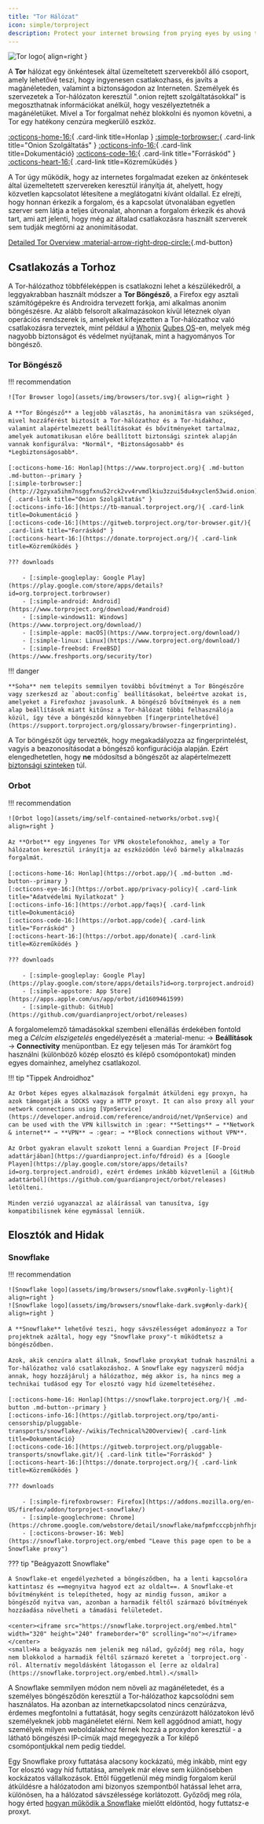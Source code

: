 ```yaml
---
title: "Tor Hálózat"
icon: simple/torproject
description: Protect your internet browsing from prying eyes by using the Tor network, a secure network which circumvents censorship.
---
```


![Tor logo](assets/img/self-contained-networks/tor.svg){ align=right }

A **Tor** hálózat egy önkéntesek által üzemeltetett szerverekből álló csoport, amely lehetővé teszi, hogy ingyenesen csatlakozhass, és javíts a magánéleteden, valamint a biztonságodon az Interneten. Személyek és szervezetek a Tor-hálózaton keresztül ".onion rejtett szolgáltatásokkal" is megoszthatnak információkat anélkül, hogy veszélyeztetnék a magánéletüket. Mivel a Tor forgalmat nehéz blokkolni és nyomon követni, a Tor egy hatékony cenzúra megkerülő eszköz.

[:octicons-home-16:](https://www.torproject.org){ .card-link title=Honlap }
[:simple-torbrowser:](http://2gzyxa5ihm7nsggfxnu52rck2vv4rvmdlkiu3zzui5du4xyclen53wid.onion){ .card-link title="Onion Szolgáltatás" }
[:octicons-info-16:](https://tb-manual.torproject.org/){ .card-link title=Dokumentáció}
[:octicons-code-16:](https://gitweb.torproject.org/tor.git){ .card-link title="Forráskód" }
[:octicons-heart-16:](https://donate.torproject.org/){ .card-link title=Közreműküdés }

A Tor úgy működik, hogy az internetes forgalmadat ezeken az önkéntesek által üzemeltetett szervereken keresztül irányítja át, ahelyett, hogy közvetlen kapcsolatot létesítene a meglátogatni kívánt oldallal. Ez elrejti, hogy honnan érkezik a forgalom, és a kapcsolat útvonalában egyetlen szerver sem látja a teljes útvonalat, ahonnan a forgalom érkezik és ahová tart, ami azt jelenti, hogy még az általad csatlakozásra használt szerverek sem tudják megtörni az anonimitásodat.

[Detailed Tor Overview :material-arrow-right-drop-circle:](advanced/tor-overview.md ""){.md-button}

## Csatlakozás a Torhoz

A Tor-hálózathoz többféleképpen is csatlakozni lehet a készülékedről, a leggyakrabban használt módszer a **Tor Böngésző**, a Firefox egy asztali számítógépekre és Androidra tervezett forkja, ami alkalmas anonim böngészésre. Az alább felsorolt alkalmazásokon kívül léteznek olyan operációs rendszerek is, amelyeket kifejezetten a Tor-hálózathoz való csatlakozásra terveztek, mint például a [Whonix](desktop.md#whonix) [Qubes OS](desktop.md#qubes-os)-en, melyek még nagyobb biztonságot és védelmet nyújtanak, mint a hagyományos Tor böngésző.

### Tor Böngésző

!!! recommendation

    ![Tor Browser logo](assets/img/browsers/tor.svg){ align=right }
    
    A **Tor Böngésző** a legjobb választás, ha anonimitásra van szükséged, mivel hozzáférést biztosít a Tor-hálózathoz és a Tor-hidakhoz, valamint alapértelmezett beállításokat és bővítményeket tartalmaz, amelyek automatikusan előre beállított biztonsági szintek alapján vannak konfigurálva: *Normál*, *Biztonságosabb* és *Legbiztonságosabb*.
    
    [:octicons-home-16: Honlap](https://www.torproject.org){ .md-button .md-button--primary }
    [:simple-torbrowser:](http://2gzyxa5ihm7nsggfxnu52rck2vv4rvmdlkiu3zzui5du4xyclen53wid.onion){ .card-link title="Onion Szolgáltatás" }
    [:octicons-info-16:](https://tb-manual.torproject.org/){ .card-link title=Dokumentáció }
    [:octicons-code-16:](https://gitweb.torproject.org/tor-browser.git/){ .card-link title="Forráskód" }
    [:octicons-heart-16:](https://donate.torproject.org/){ .card-link title=Közreműködés }
    
    ??? downloads
    
        - [:simple-googleplay: Google Play](https://play.google.com/store/apps/details?id=org.torproject.torbrowser)
        - [:simple-android: Android](https://www.torproject.org/download/#android)
        - [:simple-windows11: Windows](https://www.torproject.org/download/)
        - [:simple-apple: macOS](https://www.torproject.org/download/)
        - [:simple-linux: Linux](https://www.torproject.org/download/)
        - [:simple-freebsd: FreeBSD](https://www.freshports.org/security/tor)

!!! danger

    **Soha** nem telepíts semmilyen további bővítményt a Tor Böngészőre vagy szerkeszd az `about:config` beállításokat, beleértve azokat is, amelyeket a Firefoxhoz javasolunk. A böngésző bővítmények és a nem alap beállítások miatt kitűnsz a Tor-hálózat többi felhasználója közül, így téve a böngésződ könnyebben [fingerprintelhetővé](https://support.torproject.org/glossary/browser-fingerprinting).

A Tor böngészőt úgy tervezték, hogy megakadályozza az fingerprintelést, vagyis a beazonosításodat a böngésző konfigurációja alapján. Ezért elengedhetetlen, hogy **ne** módosítsd a böngészőt az alapértelmezett [biztonsági szinteken](https://tb-manual.torproject.org/security-settings/) túl.

### Orbot

!!! recommendation

    ![Orbot logo](assets/img/self-contained-networks/orbot.svg){ align=right }
    
    Az **Orbot** egy ingyenes Tor VPN okostelefonokhoz, amely a Tor hálózaton keresztül irányítja az eszközödön lévő bármely alkalmazás forgalmát.
    
    [:octicons-home-16: Honlap](https://orbot.app/){ .md-button .md-button--primary }
    [:octicons-eye-16:](https://orbot.app/privacy-policy){ .card-link title="Adatvédelmi Nyilatkozat" }
    [:octicons-info-16:](https://orbot.app/faqs){ .card-link title=Dokumentáció}
    [:octicons-code-16:](https://orbot.app/code){ .card-link title="Forráskód" }
    [:octicons-heart-16:](https://orbot.app/donate){ .card-link title=Közreműködés }
    
    ??? downloads
    
        - [:simple-googleplay: Google Play](https://play.google.com/store/apps/details?id=org.torproject.android)
        - [:simple-appstore: App Store](https://apps.apple.com/us/app/orbot/id1609461599)
        - [:simple-github: GitHub](https://github.com/guardianproject/orbot/releases)

A forgalomelemző támadásokkal szembeni ellenállás érdekében fontold meg a *Célcím elszigetelés* engedélyezését a :material-menu: → **Beállítások** → **Connectivity** menüpontban. Ez egy teljesen más Tor áramkört fog használni (különböző közép elosztó és kilépő csomópontokat) minden egyes domainhez, amelyhez csatlakozol.

!!! tip "Tippek Androidhoz"

    Az Orbot képes egyes alkalmazások forgalmát átküldeni egy proxyn, ha azok támogatják a SOCKS vagy a HTTP proxyt. It can also proxy all your network connections using [VpnService](https://developer.android.com/reference/android/net/VpnService) and can be used with the VPN killswitch in :gear: **Settings** → **Network & internet** → **VPN** → :gear: → **Block connections without VPN**.
    
    Az Orbot gyakran elavult szokott lenni a Guardian Project [F-Droid adattárjában](https://guardianproject.info/fdroid) és a [Google Playen](https://play.google.com/store/apps/details?id=org.torproject.android), ezért érdemes inkább közvetlenül a [GitHub adattárból](https://github.com/guardianproject/orbot/releases) letölteni.
    
    Minden verzió ugyanazzal az aláírással van tanusítva, így kompatibilisnek kéne egymással lenniük.

## Elosztók and Hidak

### Snowflake

!!! recommendation

    ![Snowflake logo](assets/img/browsers/snowflake.svg#only-light){ align=right }
    ![Snowflake logo](assets/img/browsers/snowflake-dark.svg#only-dark){ align=right }
    
    A **Snowflake** lehetővé teszi, hogy sávszélességet adományozz a Tor projektnek azáltal, hogy egy "Snowflake proxy"-t működtetsz a böngésződben.
    
    Azok, akik cenzúra alatt állnak, Snowflake proxykat tudnak használni a Tor-hálózathoz való csatlakozáshoz. A Snowflake egy nagyszerű módja annak, hogy hozzájárulj a hálózathoz, még akkor is, ha nincs meg a technikai tudásod egy Tor elosztó vagy híd üzemeltetéséhez.
    
    [:octicons-home-16: Honlap](https://snowflake.torproject.org/){ .md-button .md-button--primary }
    [:octicons-info-16:](https://gitlab.torproject.org/tpo/anti-censorship/pluggable-transports/snowflake/-/wikis/Technical%20Overview){ .card-link title=Dokumentáció}
    [:octicons-code-16:](https://gitweb.torproject.org/pluggable-transports/snowflake.git/){ .card-link title="Forráskód" }
    [:octicons-heart-16:](https://donate.torproject.org/){ .card-link title=Közreműködés }
    
    ??? downloads
    
        - [:simple-firefoxbrowser: Firefox](https://addons.mozilla.org/en-US/firefox/addon/torproject-snowflake/)
        - [:simple-googlechrome: Chrome](https://chrome.google.com/webstore/detail/snowflake/mafpmfcccpbjnhfhjnllmmalhifmlcie)
        - [:octicons-browser-16: Web](https://snowflake.torproject.org/embed "Leave this page open to be a Snowflake proxy")

??? tip "Beágyazott Snowflake"

    A Snowflake-et engedélyezheted a böngésződben, ha a lenti kapcsolóra kattintasz és ==megnyitva hagyod ezt az oldalt==. A Snowflake-et bővítményként is telepítheted, hogy az mindig fusson, amikor a böngésződ nyitva van, azonban a harmadik féltől származó bővítmények hozzáadása növelheti a támadási felületedet.
    
    <center><iframe src="https://snowflake.torproject.org/embed.html" width="320" height="240" frameborder="0" scrolling="no"></iframe></center>
    <small>Ha a beágyazás nem jelenik meg nálad, győződj meg róla, hogy nem blokkolod a harmadik féltől származó keretet a `torproject.org`-ról. Alternatív megoldásként látogasson el [erre az oldalra](https://snowflake.torproject.org/embed.html).</small>

A Snowflake semmilyen módon nem növeli az magánéletedet, és a személyes böngésződön keresztül a Tor-hálózathoz kapcsolódni sem használatos. Ha azonban az internetkapcsolatod nincs cenzúrázva, érdemes megfontolni a futtatását, hogy segíts cenzúrázott hálózatokon lévő személyeknek jobb magánéletet elérni. Nem kell aggódnod amiatt, hogy személyek milyen weboldalakhoz férnek hozzá a proxydon keresztül - a látható böngészési IP-címük majd megegyezik a Tor kilépő csomópontjukkal nem pedig tieddel.

Egy Snowflake proxy futtatása alacsony kockázatú, még inkább, mint egy Tor elosztó vagy híd futtatása, amelyek már eleve sem különösebben kockázatos vállalkozások. Ettől függetlenül még mindig forgalom kerül átküldésre a hálózatodon ami bizonyos szempontból hatással lehet arra, különösen, ha a hálózatod sávszélessége korlátozott. Győződj meg róla, hogy érted [hogyan működik a Snowflake](https://gitlab.torproject.org/tpo/anti-censorship/pluggable-transports/snowflake/-/wikis/home) mielőtt eldöntöd, hogy futtatsz-e proxyt.
